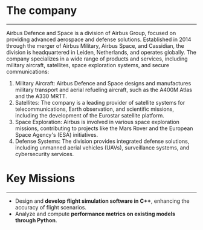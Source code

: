 # The company
---

Airbus Defence and Space is a division of Airbus Group, focused on providing advanced aerospace and defense solutions. Established in 2014 through the merger of Airbus Military, Airbus Space, and Cassidian, the division is headquartered in Leiden, Netherlands, and operates globally. The company specializes in a wide range of products and services, including military aircraft, satellites, space exploration systems, and secure communications:

1. Military Aircraft: Airbus Defence and Space designs and manufactures military transport and aerial refueling aircraft, such as the A400M Atlas and the A330 MRTT.
2. Satellites: The company is a leading provider of satellite systems for telecommunications, Earth observation, and scientific missions, including the development of the Eurostar satellite platform.
3. Space Exploration: Airbus is involved in various space exploration missions, contributing to projects like the Mars Rover and the European Space Agency's (ESA) initiatives.
4. Defense Systems: The division provides integrated defense solutions, including unmanned aerial vehicles (UAVs), surveillance systems, and cybersecurity services.

# Key Missions
---

- Design and **develop flight simulation software in C++**, enhancing the accuracy of flight scenarios.
- Analyze and compute **performance metrics on existing models through Python**.
